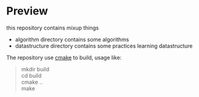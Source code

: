 # Preview

this repository contains mixup things
+	algorithm directory contains some algorithms 
+	datastructure directory contains some practices learning datastructure

The repository use [cmake](http://www.cmake.org "cmake") to build, usage like:
> mkdir build  
> cd build  
> cmake ..  
> make  
